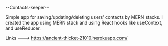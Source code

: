 --Contacts-keeper--

Simple app for saving/updating/deleting users' contacts by MERN stacks.
I created the app using MERN stack and using React hooks like useContext, and useReducer.

Links ---> https://ancient-thicket-21010.herokuapp.com/
